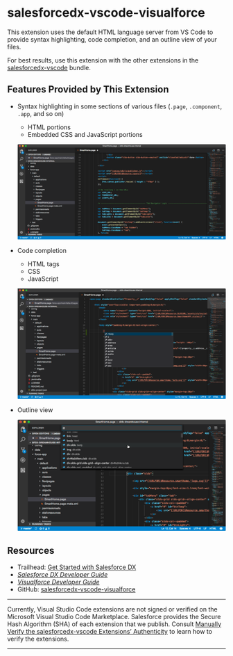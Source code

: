 # salesforcedx-vscode-visualforce
This extension uses the default HTML language server from VS Code to provide syntax highlighting, code completion, and an outline view of your files.

For best results, use this extension with the other extensions in the [salesforcedx-vscode](https://marketplace.visualstudio.com/items?itemName=salesforce.salesforcedx-vscode) bundle.  

## Features Provided by This Extension
* Syntax highlighting in some sections of various files (`.page`, `.component`, `.app`, and so on)
   * HTML portions
   * Embedded CSS and JavaScript portions  
   
   ![Colored syntax highlighting in a .page file](https://raw.githubusercontent.com/forcedotcom/salesforcedx-vscode/develop/packages/salesforcedx-vscode-visualforce/images/visualforce_syntax.png)

* Code completion
   * HTML tags
   * CSS
   * JavaScript  
   
   ![Code-completion options in a .page file](https://raw.githubusercontent.com/forcedotcom/salesforcedx-vscode/develop/packages/salesforcedx-vscode-visualforce/images/visualforce_completion.png)

* Outline view  

   ![List of symbols in a .page file](https://raw.githubusercontent.com/forcedotcom/salesforcedx-vscode/develop/packages/salesforcedx-vscode-visualforce/images/visualforce_outline.png)

## Resources
* Trailhead: [Get Started with Salesforce DX](https://trailhead.salesforce.com/trails/sfdx_get_started)
* _[Salesforce DX Developer Guide](https://developer.salesforce.com/docs/atlas.en-us.sfdx_dev.meta/sfdx_dev)_
* _[Visualforce Developer Guide](https://developer.salesforce.com/docs/atlas.en-us.pages.meta/pages)_
* GitHub: [salesforcedx-vscode-visualforce](https://github.com/forcedotcom/salesforcedx-vscode/tree/develop/packages/salesforcedx-vscode-visualforce)

---
Currently, Visual Studio Code extensions are not signed or verified on the Microsoft Visual Studio Code Marketplace. Salesforce provides the Secure Hash Algorithm (SHA) of each extension that we publish. Consult [Manually Verify the salesforcedx-vscode Extensions’ Authenticity](https://developer.salesforce.com/media/vscode/SHA256.md) to learn how to verify the extensions.    

---